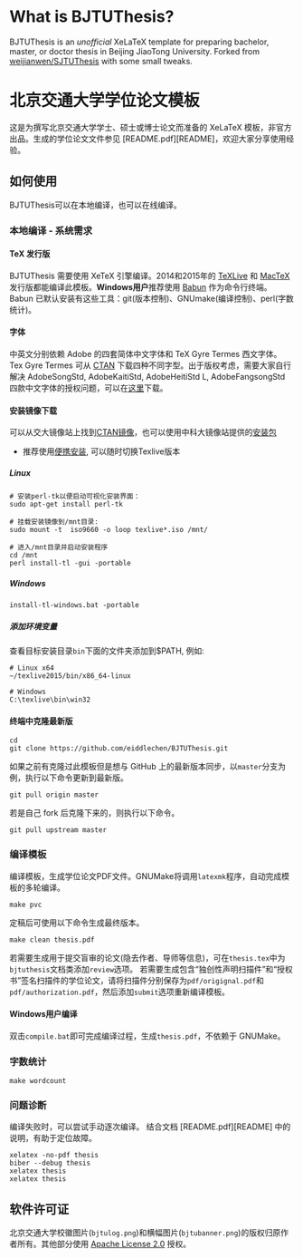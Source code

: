 # What is BJTUThesis?

BJTUThesis is an *unofficial* XeLaTeX template for preparing bachelor, master, or doctor thesis in Beijing JiaoTong University. Forked from [weijianwen/SJTUThesis](https://github.com/weijianwen/SJTUThesis) with some small tweaks.

# 北京交通大学学位论文模板


这是为撰写北京交通大学学士、硕士或博士论文而准备的 XeLaTeX 模板，非官方出品。生成的学位论文文件参见 [README.pdf][README]，欢迎大家分享使用经验。

## 如何使用

BJTUThesis可以在本地编译，也可以在线编译。

### 本地编译 - 系统需求

#### TeX 发行版

BJTUThesis 需要使用 XeTeX 引擎编译。2014和2015年的 [TeXLive](https://www.tug.org/texlive/) 和 [MacTeX](https://www.tug.org/mactex/) 发行版都能编译此模板。**Windows用户**推荐使用 [Babun](http://babun.github.io/) 作为命令行终端。Babun 已默认安装有这些工具：git(版本控制)、GNUmake(编译控制)、perl(字数统计)。

#### 字体

中英文分别依赖 Adobe 的四套简体中文字体和 TeX Gyre Termes 西文字体。Tex Gyre Termes 可从 [CTAN](http://www.ctan.org/tex-archive/fonts/tex-gyre/fonts/opentype/public/tex-gyre) 下载四种不同字型。出于版权考虑，需要大家自行解决 AdobeSongStd, AdobeKaitiStd, AdobeHeitiStd L, AdobeFangsongStd 四款中文字体的授权问题，可以在[这里](https://cs.fit.edu/code/projects/ndworld/repository/revisions/12/show/Resources/Fonts)下载。

#### 安装镜像下载

可以从交大镜像站上找到[CTAN镜像](http://mirror.bjtu.edu.cn/CTAN/systems/texlive/Images/)，也可以使用中科大镜像站提供的[安装包](http://mirrors.ustc.edu.cn/CTAN/systems/texlive/Images/texlive2015-20150523.iso)

* 推荐使用[便携安装](https://www.tug.org/texlive/doc/texlive-en/texlive-en.html#tlportable), 可以随时切换Texlive版本

##### Linux
```
# 安装perl-tk以便启动可视化安装界面：
sudo apt-get install perl-tk

# 挂载安装镜像到/mnt目录:
sudo mount -t  iso9660 -o loop texlive*.iso /mnt/

# 进入/mnt目录并启动安装程序
cd /mnt
perl install-tl -gui -portable
```

##### Windows
```
install-tl-windows.bat -portable
```
##### 添加环境变量
查看目标安装目录`bin`下面的文件夹添加到$PATH, 例如:
```
# Linux x64
~/texlive2015/bin/x86_64-linux

# Windows
C:\texlive\bin\win32
```

#### 终端中克隆最新版

    cd
    git clone https://github.com/eiddlechen/BJTUThesis.git

如果之前有克隆过此模板但是想与 GitHub 上的最新版本同步，以`master`分支为例，执行以下命令更新到最新版。

    git pull origin master

若是自己 fork 后克隆下来的，则执行以下命令。
```
git pull upstream master
```

### 编译模板

编译模板，生成学位论文PDF文件。GNUMake将调用`latexmk`程序，自动完成模板的多轮编译。

    make pvc

定稿后可使用以下命令生成最终版本。

    make clean thesis.pdf

若需要生成用于提交盲审的论文(隐去作者、导师等信息)，可在`thesis.tex`中为`bjtuthesis`文档类添加`review`选项。 若需要生成包含“独创性声明扫描件”和“授权书”签名扫描件的学位论文，请将扫描件分别保存为`pdf/origignal.pdf`和`pdf/authorization.pdf`，然后添加`submit`选项重新编译模板。

#### Windows用户编译

双击`compile.bat`即可完成编译过程，生成`thesis.pdf`，不依赖于 GNUMake。

### 字数统计

    make wordcount

### 问题诊断

编译失败时，可以尝试手动逐次编译。
结合文档 [README.pdf][README] 中的说明，有助于定位故障。

    xelatex -no-pdf thesis
    biber --debug thesis
    xelatex thesis
    xelatex thesis

## 软件许可证

北京交通大学校徽图片(`bjtulog.png`)和横幅图片(`bjtubanner.png`)的版权归原作者所有。其他部分使用 [Apache License 2.0](LICENSE) 授权。

